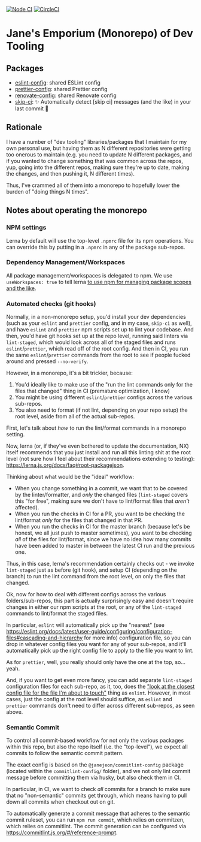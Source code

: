 [![Node CI](https://github.com/JaneJeon/dev/actions/workflows/ci.yml/badge.svg)](https://github.com/JaneJeon/dev/actions/workflows/ci.yml)
[![CircleCI](https://dl.circleci.com/status-badge/img/gh/JaneJeon/dev/tree/master.svg?style=shield)](https://dl.circleci.com/status-badge/redirect/gh/JaneJeon/dev/tree/master)

# Jane's Emporium (Monorepo) of Dev Tooling

## Packages

- [eslint-config](/packages/eslint-config/): shared ESLint config
- [prettier-config](/packages/prettier-config/): shared Prettier config
- [renovate-config](/packages/renovate-config/): shared Renovate config
- [skip-ci](/packages/skip-ci/): ✨ Automatically detect [skip ci] messages (and the like) in your last commit 🎉

## Rationale

I have a number of "dev tooling" libraries/packages that I maintain for my own personal use, but having them as N different repositories were getting too onerous to maintain (e.g. you need to update N different packages, and if you wanted to change something that was common across the repos, yup, going into the different repos, making sure they're up to date, making the changes, and then pushing it, N different times).

Thus, I've crammed all of them into a monorepo to hopefully lower the burden of "doing things N times".

## Notes about operating the monorepo

### NPM settings

Lerna by default will use the top-level `.npmrc` file for its npm operations. You can override this by putting in a `.npmrc` in any of the package sub-repos.

### Dependency Management/Workspaces

All package management/workspaces is delegated to npm. We use `useWorkspaces: true` to tell lerna [to use npm for managing package scopes and the like](https://lerna.js.org/docs/api-reference/configuration#useworkspaces--packages).

### Automated checks (git hooks)

Normally, in a non-monorepo setup, you'd install your dev dependencies (such as your `eslint` and `prettier` config, and in my case, `skip-ci` as well), and have `eslint` and `prettier` npm scripts set up to lint your codebase. And then, you'd have git hooks set up at the repo level, running said linters via `lint-staged`, which would look across all of the staged files and runs `eslint`/`prettier`, which read off of the root config. And then in CI, you run the same `eslint`/`prettier` commands from the root to see if people fucked around and pressed `--no-verify`.

However, in a monorepo, it's a bit trickier, because:

1. You'd ideally like to make use of the "run the lint commands only for the files that changed" thing in CI (premature optimization, I know)
2. You might be using different `eslint`/`prettier` configs across the various sub-repos.
3. You also need to format (if not lint, depending on your repo setup) the root level, aside from all of the actual sub-repos.

First, let's talk about _how_ to run the lint/format commands in a monorepo setting.

Now, lerna (or, if they've even bothered to update the documentation, NX) itself recommends that you just install and run all this linting shit at the root level (not sure how I feel about their recommendations extending to testing): https://lerna.js.org/docs/faq#root-packagejson.

Thinking about what would be the "ideal" workflow:

- When you change something in a commit, we want that to be covered by the linter/formatter, and _only_ the changed files (`lint-staged` covers this "for free", making sure we don't have to lint/format files that _aren't_ affected).
- When you run the checks in CI for a PR, you want to be checking the lint/format _only_ for the files that changed in that PR.
- When you run the checks in CI for the master branch (because let's be honest, we all just push to master sometimes), you want to be checking _all_ of the files for lint/format, since we have no idea how many commits have been added to master in between the latest CI run and the previous one.

Thus, in this case, lerna's recommendation certainly checks out - we invoke `lint-staged` just as before (git hook), and setup CI (depending on the branch) to run the lint command from the root level, on only the files that changed.

Ok, now for how to deal with different configs across the various folders/sub-repos, this part is actually surprisingly easy and doesn't require changes in either our npm scripts at the root, or any of the `lint-staged` commands to lint/format the staged files.

In particular, `eslint` will automatically pick up the "nearest" (see https://eslint.org/docs/latest/user-guide/configuring/configuration-files#cascading-and-hierarchy for more info) configuration file, so you can drop in whatever config files you want for any of your sub-repos, and it'll automatically pick up the right config file to apply to the file you want to lint.

As for `prettier`, well, you really should only have the one at the top, so... yeah.

And, if you want to get even more fancy, you can add separate `lint-staged` configuration files for each sub-repo, as it, too, does the ["look at the closest config file for the file I'm about to touch"](https://github.com/okonet/lint-staged#how-to-use-lint-staged-in-a-multi-package-monorepo) thing as `eslint`. However, in most cases, just the config at the root level should suffice, as `eslint` and `prettier` commands don't need to differ across different sub-repos, as seen above.

### Semantic Commit

To control all commit-based workflow for not only the various packages within this repo, but also the repo itself (i.e. the "top-level"), we expect all commits to follow the semantic commit pattern.

The exact config is based on the `@janejeon/commitlint-config` package (located within the `commitlint-config/` folder), and we not only lint commit message before committing them via husky, but also check them in CI.

In particular, in CI, we want to check _all_ commits for a branch to make sure that no "non-semantic" commits get through, which means having to pull down all commits when checkout out on git.

To automatically generate a commit message that adheres to the semantic commit ruleset, you can run `npm run commit`, which relies on commitzen, which relies on commitlint. The commit generation can be configured via https://commitlint.js.org/#/reference-prompt.
